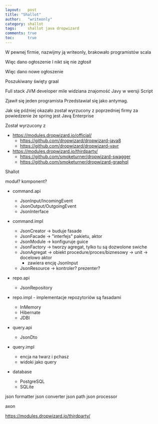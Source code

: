 ```yaml
---
layout:   post
title: "Shallot"
author:   "writeonly"
category: shallot
tags:     shallot java dropwizard
comments: true
toc:      true
---
```



W pewnej firmie, nazwijmy ją writeonly, brakowało programistów scala


Więc dano ogłoszenie
I nikt się nie zgłosił

Więc dano nowe ogłoszenie

Poszukiwany święty graal

Full stack JVM developer 
mile widziana znajomość Javy w wersji Script



Zjawił się jeden programista
Przedstawiał się jako antymag.

Jak się później okazało został wyrzucony z poprzedniej firmy za powiedzenie że spring jest Javą Enterprise

Został wyrzucony z




* https://modules.dropwizard.io/official/
  * https://github.com/dropwizard/dropwizard-java8
  * https://github.com/dropwizard/dropwizard-vavr
* https://modules.dropwizard.io/thirdparty/
  * https://github.com/smoketurner/dropwizard-swagger
  * https://github.com/smoketurner/dropwizard-graphql


Shallot

moduł?
komponent?

* command.api 
  * JsonInput/IncomingEvent
  * JsonOutput/OutgoingEvent
  * JsonInterface
* command.impl
  * JsonCreator -> buduje fasade 
  * JsonFacade -> "interfejs" pakietu, aktor 
  * JsonModule -> konfiguruje guice
  * JsonFactory -> tworzy agregat, tylko tu są dozwolone swiche
  * JsonAgregat -> obiekt procedure/proces/biznesowy -> unit -> docelowo aktor
    * zawiera encję JsonInput
  * JsonResource -> kontroler? prezenter?
* repo.api
  * JsonRepository
* repo.impl - implementacje repozytoriów są fasadami
  * InMemory
  * Hibernate
  * JDBI
* query.api 
  * JsonDto
* query.impl
  * encja na twarz i pchasz
  * widoki jako query


* database
  * PostgreSQL
  * SQLite



json formatter
json converter
json path
json processor

axon


https://modules.dropwizard.io/thirdparty/